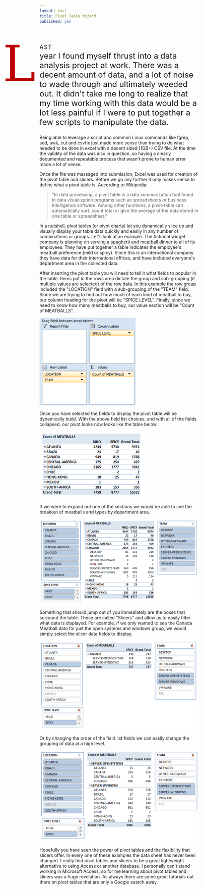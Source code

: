 ```yaml
---
layout: post
title: Pivot Table Wizard
published: yes
---
```

<style>
        @font-face {
            font-family: "Coelnische Fraktur M";
            src: url(/fonts/CoelnischeFraktur_M.otf) format("opentype");
            }
        p.prelude {
			font-size: 1.8em; /* 18 */
			float: right;
			text-indent: 0 !important;
			display: block;
			}
            p.prelude:first-letter {
				margin-left: -1.071em; /* We have 120 of space */
				margin-right: 100%;
				margin-bottom: -0.894em;
				font-size: 6.222em; /* 112 */
				padding-right: 0.071em; /* 8 */
				line-height: 0.9; /* Aligns to cap-height of para. */
				color: #BB0000;
				text-align: right;
				float: right;
				font-family: "Coelnische Fraktur M", Georgia, "DejaVu Serif", Times, "Times New Roman", serif;
				font-style: normal;
				}
			p.prelude:first-line {
				font-variant: small-caps;
				letter-spacing: 0.06em; /* 2 */
				text-indent: 0;
				}

    span.scale { color: #BB0000; padding-left: 2.4em; }
        span.scale-six { font-size: 0.6em; }
        span.scale-seven { font-size 0.7em; }
        span.scale-eight { font-size: 0.8em; }
        span.scale-nine { font-size: 0.9em; }
        span.scale-ten { font-size: 1em; }
        span.scale-eleven { font-size 1.1em; }
        span.scale-twelve { font-size: 1.2em; }
        span.scale-thirteen { font-size: 1.3em; }
        span.scale-fourteen { font-size: 1.4em; }
        span.scale-sixteen { font-size: 1.6em; }
        span.scale-eighteen { font-size: 1.8em; }
        span.scale-twenty-one { font-size: 2.1em; }
        span.scale-twenty-four { font-size: 2.4em; }
        span.scale-thirty-four { font-size: 3.4em; }
        span.scale-thirty-six { font-size: 3.6em; }
        span.scale-forty-eight { font-size: 4.8em; }
        span.scale-fifty-five { font-size: 5.5em; }
        span.scale-sixty { font-size: 6em; }
        span.scale-sixty-four { font-size: 6.4em; }
        span.scale-seventy-two { font-size: 7.2em; }
        span.scale-eighty-nine { font-size: 8.9em; }
    
    span.equation {&thinsp;&mdash;&thinsp;
        color: #555;
        font-size: 1.8em;
        font-family: Monaco, "Andale Mono", "Courier New", Courier, monospace;
        display: block;
        text-align: center;
        padding: 0.888em;
        }
        span.value { color: #111; }
        span.result { color: #4881D6; }
</style>

<p class="prelude">Last year I found myself thrust into a data analysis project at work.  There was a decent amount of data, and a lot of noise to wade through and ultimately weeded out.  It didn't take me long to realize that my time working with this data would be a lot less painful if I were to put together a few scripts to manipulate the data. 

Being able to leverage a script and common Linux commands like fgrep, sed, awk, cut and csvfix just made more sense than trying to do what needed to be done in excel with a decent sized (1GB+) CSV file.  At the time the validity of the data was also in question, so having a clearly documented and repeatable process that wasn't prone to human error made a lot of sense.

Once the file was massaged into submission, Excel was used for creation of the pivot table and slicers.   Before we go any further it only makes sense to define what a pivot table is.  According to Wikipedia:

<blockquote cite="Wikipedia">
"In data processing, a pivot table is a data summarization tool found in data visualization programs such as spreadsheets or business intelligence software. Among other functions, a pivot-table can automatically sort, count total or give the average of the data stored in one table or spreadsheet."
</blockquote>

In a nutshell, pivot tables (or pivot charts) let you dynamically slice up and visually display your table data quickly and easily in any number of combinations or groups.  Let's look at an example.  The fictional widget company is planning on serving a spaghetti and meatball dinner to all of its employees.  They have put together a table indicates the employee's meatball preference (mild or spicy).  Since this is an international company they have data for their international offices, and have included everyone's department area in the collected data.

After inserting the pivot table you will need to tell it what fields to popular in the table.  Items put in the rows area dictate the group and sub-grouping (if multiple values are selected) of the row data.  In this example the row group included the "LOCATION" field with a sub-grouping of the "TEAM" field.  Since we are trying to find out how much of each kind of meatball to buy, our column heading for the pivot will be "SPICE LEVEL".  Finally, since we need to know how many meatballs to buy, our value section will be "Count of MEATBALLS". 

<img src="/images/pivot-table-field-list.png">

Once you have selected the fields to display the pivot table will be dynamically build.  With the above field list choices, and with all of the fields collapsed, our pivot looks now looks like the table below.

<img src="/images/meatball-pivot.png">

If we were to expand out one of the sections we would be able to see the breakout of meatballs and types by department area.

<img src="/images/meatball-slicers.png">

Something that should jump out of you immediately are the boxes that surround the table.  These are called "Slicers" and allow us to easily filter what data is displayed.  For example, if we only wanted to see the Canada Meatball data for just the open systems and windows group, we would simply select the slicer data fields to display.

<img src="/images/meatball-slicers2.png">

Or by changing the order of the field list fields we can easily change the grouping of data at a high level. 

<img src="/images/meatball-slicers3.png">

Hopefully you have seen the power of pivot tables and the flexibility that slicers offer.  In every one of these examples the data sheet has never been changed.  I really find pivot tables and slicers to be a great lightweight alternative to using Access or another database.  I personally can't stand working in Microsoft Access, so for me learning about pivot tables and slicers was a huge revelation.  As always there are some great tutorials out there on pivot tables that are only a Google search away.